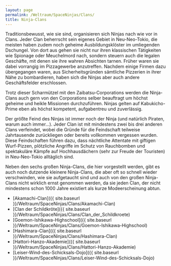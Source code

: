 ```yaml
---
layout: page
permalink: /Weltraum/SpaceNinjas/Clans/
title: Ninja-Clans
---
```




Traditionsbewusst, wie sie sind, organisieren sich Ninjas nach wie vor in Clans. Jeder Clan beherrscht sein eigenes Gebiet in Neu-Neo-Tokio, die meisten haben zudem noch geheime Ausbildungsklöster im umliegenden Dschungel. Von dort aus gehen sie nicht nur ihren klassischen Tätigkeiten wie Spionage oder Meuchelmord nach, sondern steuern auch die legalen Geschäfte, mit denen sie ihre wahren Absichten tarnen. Früher waren sie dabei vorrangig im Pizzagewerbe anzutreffen. Nachdem einige Firmen dazu übergegangen waren, aus Sicherheitsgründen sämtliche Pizzerien in ihrer Nähe zu bombardieren, haben sich die Ninjas aber auch andere Geschäftsfelder erschlossen.

Trotz dieser Scharmützel mit den Zaibatsu-Corporations werden die Ninja-Clans auch gern von den Corporations selber beauftragt um höchst geheime und heikle Missionen durchzuführen. Ninjas gelten auf Kabukicho-Prime eben als höchst kompetent, aufgabentreu und zuverlässig.

Der größte Feind des Ninjas ist immer noch der Ninja (und natürlich Piraten, warum auch immer…). Jeder Clan ist mit mindestens zwei bis drei anderen Clans verfeindet, wobei die Gründe für die Feindschaft teilweise Jahrtausende zurückliegen oder bereits vollkommen vergessen wurden. Diese Feindschaften führen dazu, dass nächtliche Attentate mit giftigen Wurf-Pizzen, plötzliche Angriffe im Schutz von Rauchbomben und spektakuläre Kämpfe auf Hochhausdächern (sehr zur Freude der Touristen) in Neu-Neo-Tokio alltäglich sind.

Neben den sechs großen Ninja-Clans, die hier vorgestellt werden, gibt es auch noch dutzende kleinere Ninja-Clans, die aber oft so schnell wieder verschwinden, wie sie aufgetaucht sind und auch von den großen Ninja-Clans nicht wirklich ernst genommen werden, da sie jeden Clan, der nicht mindestens schon 1000 Jahre existiert als kurze Modeerscheinung abtun.

- [Akamachi-Clan]({{ site.baseurl }}/Weltraum/SpaceNinjas/Clans/Akamachi-Clan)
- [Clan der Schildkröte]({{ site.baseurl }}/Weltraum/SpaceNinjas/Clans/Clan_der_Schildkroete)
- [Goemon-Ishikawa-Highschool]({{ site.baseurl }}/Weltraum/SpaceNinjas/Clans/Goemon-Ishikawa-Highschool)
- [Hashimara-Clan]({{ site.baseurl }}/Weltraum/SpaceNinjas/Clans/Hashimara-Clan)
- [Hattori-Hanzo-Akademie]({{ site.baseurl }}/Weltraum/SpaceNinjas/Clans/Hattori-Hanzo-Akademie)
- [Leiser-Wind-des-Schicksals-Dojo]({{ site.baseurl }}/Weltraum/SpaceNinjas/Clans/Leiser-Wind-des-Schicksals-Dojo)
